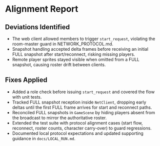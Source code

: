 # Alignment Report

## Deviations Identified

- The web client allowed members to trigger `start_request`, violating the room-master guard in NETWORK_PROTOCOL.md.
- Snapshot handling accepted delta frames before receiving an initial FULL snapshot after start/reconnect, risking missing players.
- Remote player sprites stayed visible when omitted from a FULL snapshot, causing roster drift between clients.

## Fixes Applied

- Added a role check before issuing `start_request` and covered the flow with unit tests.
- Tracked FULL snapshot reception inside `NetClient`, dropping early deltas until the first FULL frame arrives for start and reconnect paths.
- Reconciled FULL snapshots in `GameScene` by hiding players absent from the broadcast to mirror the authoritative roster.
- Extended the test suite with protocol alignment cases (start flow, reconnect, roster counts, character carry-over) to guard regressions.
- Documented local protocol expectations and updated supporting guidance in `docs/LOCAL_RUN.md`.
